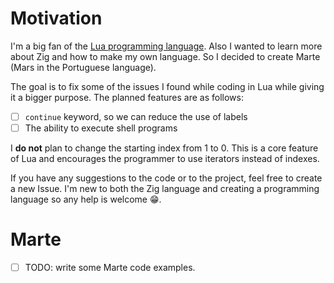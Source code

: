 # Motivation

I'm a big fan of the [Lua programming language](https://www.lua.org/). Also I wanted to learn more about Zig and how to make my own language. So I decided to create Marte (Mars in the Portuguese language).

The goal is to fix some of the issues I found while coding in Lua while giving it a bigger purpose. The planned features are as follows:

- [ ] `continue` keyword, so we can reduce the use of labels
- [ ] The ability to execute shell programs 

I **do not** plan to change the starting index from 1 to 0. This is a core feature of Lua and encourages the programmer to use iterators instead of indexes.

If you have any suggestions to the code or to the project, feel free to create a new Issue. I'm new to both the Zig language and creating a programming language so any help is welcome 😁.

# Marte

- [ ] TODO: write some Marte code examples.
